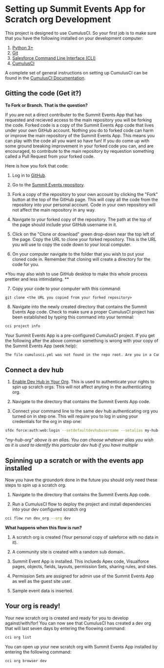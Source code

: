 # Setting up Summit Events App for Scratch org Development

This project is designed to use CumulusCI. So your first job is to make sure that you have the following installed on your development computer:

1. [Python 3+](https://www.python.org/downloads/)
2. [Git](https://git-scm.com/downloads)
3. [Salesforce Command Line Interface (CLI)](https://developer.salesforce.com/docs/atlas.en-us.sfdx_setup.meta/sfdx_setup/sfdx_setup_install_cli.htm#sfdx_setup_install_cli)
4. [CumulusCI](https://cumulusci.readthedocs.io/en/latest/install.html#installing-cumulusci)

A complete set of general instructions on setting up CumulusCI can be found in the [CumulusCI Documentation](https://cumulusci.readthedocs.io/en/latest/tutorial.html).

## Gitting the code (Get it?)

**To Fork or Branch. That is the question?**

If you are not a direct contributer to the Summit Events App that has requested and recieved access to the main repository you will be forking the code. Forked code is a copy of the Summit Events App code that lives under your own GitHub account. Nothing you do to forked code can harm or improve the main repository of the Summit Events App. This means you can play with the code all you want so have fun! If you do come up with some ground breaking improvement in your forked code you can, and are encouraged, to contribute to the main repository by requestion something called a Pull Request from your forked code.

Here is how you fork that code:

1. Log in to [GitHub](https://github.com).

2. Go to the [Summit Events repository](https://summitevt.org).

3. Fork a copy of the repository to your own account by clicking the "Fork" button at the top of the
GitHub page. This will copy all the code from the repository into your personal account. Code in your
own repository will not affect the main repository in any way.

4. Navigate to your forked copy of the repository. The path at the top of the page should include your
GitHub username in it.

5. Click on the "Clone or download" green drop-down near the top left of the page. Copy the URL to clone
your forked repository. This is the URL you will use to copy the code down to your local computer.

6. On your computer navigate to the folder that you wish to put your cloned code in. Remember that
cloning will create a directory for the code for you. 

*You may also wish to use GitHub desktop to make this whole process prettier and less intimidating. **

7. Copy your code to your computer with this command:

```git
git clone <the URL you copied from your forked repository>
```

8. Navigate into the newly created directory that contains the Summit Events App code. Check to make sure a proper CumulusCI project has been established by typing this command into your terminal:

```bash
cci project info
```
   
Your Summit Events App is a pre-configured CumulusCI project. If you get the following after the above comman something is wrong with your copy of the Summit Events App (seek help):

```bash
The file cumulusci.yml was not found in the repo root. Are you in a CumulusCI project directory?
```
   
## Connect a dev hub

1. [Enable Dev Hub in Your Org](https://developer.salesforce.com/docs/atlas.en-us.sfdx_setup.meta/sfdx_setup/sfdx_setup_enable_devhub.htm). This is used to authenticate your rights to spin up scratch orgs. This will not affect anyting in the authenticating org.

2. Navigate to the directory that contains the Summit Events App code.

3. Connect your command line to the same dev hub authenticating org you turned on in step one. This will require you to log in using your credentials for the org in step one:

```bash
sfdx force:auth:web:login --setdefaultdevhubusername --setalias my-hub-org
```

*"my-hub-org" above is an alias. You can choose whatever alias you wish as it is used to identify this
particular dev hub if you have multiple*


## Spinning up a scratch or with the events app installed

Now you have the groundork done in the future you should only need these steps to spin up a scratch org.

1. Navigate to the directory that contains the Summit Events App code.

2. Run a CumulusCI flow to deploy the project and install dependencies into your dev configured scratch org

```bash 
cci flow run dev_org --org dev
```
    
**What happens when this flow is run?**

1. A scratch org is created (Your personal copy of saleforce with no data in it).

2. A community site is created with a random sub domain..

3. Summit Event App is installed. This inclueds Apex code, Visualforce pages, objects, fields, layouts, permission Sets, sharing rules, and sites.

4. Permission Sets are assigned for admin use of the Summit Events App as well as the guest site user.

5. Sample event data is inserted.


## Your org is ready!

Your new scratch org is created and ready for you to develop against/with/for! You can now see that CumulusCI has created a dev org that will last seven days by entering the floowing command:

```bash
cci org list
```

You can open up your new scratch org with Summit Events App installed by entering the following command:

```bash
cci org browser dev
```
